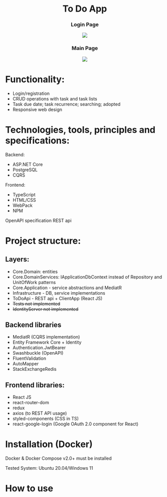 <h1 align="center">To Do App</h1>
<h3 align="center">Login Page</h3>
<p align="center"><img src="https://user-images.githubusercontent.com/38788505/182655784-09f3d373-d628-4267-a417-4822f8e53e25.png"></p>

<h3 align="center">Main Page</h3>
<p align="center"><img src="https://user-images.githubusercontent.com/38788505/182656367-fad1dc1a-798c-44ce-a2aa-31f7cfa7ee3b.png"></p>

# Functionality:
- Login/registration
- CRUD operations with task and task lists
- Task due date; task recurrence; searching; adopted
- Responsive web design

# Technologies, tools, principles and specifications:
Backend:
- ASP.NET Core
- PostgreSQL
- CQRS

Frontend:
- TypeScript
- HTML/CSS
- WebPack
- NPM

OpenAPI specification
REST api

# Project structure:
## Layers:
- Core.Domain: entities
- Core.DomainServices: IApplicationDbContext instead of Repository and UnitOfWork patterns
- Core.Application - service abstractions and MediatR
- Infrastructure - DB, service implementations
- ToDoApi - REST api + ClientApp (React JS)
- ~~Tests not implemented~~
- ~~IdentityServer not implemented~~

## Backend libraries
- MediatR (CQRS implementation)
- Entity Framework Core + Identity
- Authentication.JwtBearer
- Swashbuckle (OpenAPI)
- FluentValidation
- AutoMapper
- StackExchangeRedis

## Frontend libraries:
- React JS
- react-router-dom
- redux
- axios (to REST API usage)
- styled-components (CSS in TS)
- react-google-login (Google OAuth 2.0 component for React)

# Installation (Docker)
Docker & Docker Compose v2.0+ must be installed

Tested System: Ubuntu 20.04/Windows 11

# How to use

